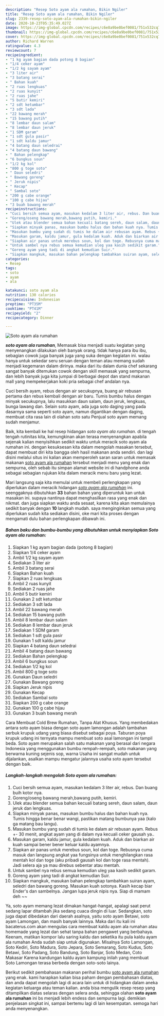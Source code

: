 ```yaml
---
description: "Resep Soto ayam ala rumahan, Bikin Ngiler"
title: "Resep Soto ayam ala rumahan, Bikin Ngiler"
slug: 2339-resep-soto-ayam-ala-rumahan-bikin-ngiler
date: 2020-10-23T05:35:49.027Z
image: https://img-global.cpcdn.com/recipes/c6e8a9be0bef0081/751x532cq70/soto-ayam-ala-rumahan-foto-resep-utama.jpg
thumbnail: https://img-global.cpcdn.com/recipes/c6e8a9be0bef0081/751x532cq70/soto-ayam-ala-rumahan-foto-resep-utama.jpg
cover: https://img-global.cpcdn.com/recipes/c6e8a9be0bef0081/751x532cq70/soto-ayam-ala-rumahan-foto-resep-utama.jpg
author: Richard Warren
ratingvalue: 4.3
reviewcount: 7
recipeingredient:
- "1 kg ayam bagian dada potong 8 bagian"
- "1/4 ceker ayam"
- "1/2 kg sayam ayam"
- "3 liter air"
- "3 batang serai"
- " Bahan kuah"
- "2 ruas lengkuas"
- "2 ruas kunyit"
- "2 ruas jahe"
- "5 butir kemiri"
- "2 sdt ketumbar"
- "3 sdt lada"
- "22 bawang merah"
- "15 bawang putih"
- "8 lembar daun salam"
- "8 lembar daun jeruk"
- "1 SDM garam"
- "1 sdt gula pasir"
- "1 sdt kaldu jamur"
- "4 batang daun seledrai"
- "4 batang daun bawang"
- " Bahan pelengkap"
- "6 bungkus soun"
- "1/2 kg kol"
- "800 g toge soto"
- " Daun seledri"
- " Bawang goreng"
- " Jeruk nipis"
- " Kecap"
- " Sambal soto"
- "200 g cabe orange"
- "100 g cabe hijau"
- "3 buah bawang merah"
recipeinstructions:
- "Cuci bersih semua ayam, masukan kedalam 3 liter air, rebus. Dan buang buih kotor nya."
- "Goreng/oseng bawang merah,bawang putih, kemiri."
- "Ulek atau blender semua bahan kecuali batang sereh, daun salam, daun jeruk dan lengkuas."
- "Siapkan minyak panas, masukan bumbu halus dan bahan kuah nya. Tumis hingga benar benar wangi, pastikan matang bumbunya yaa (kalo ga matang bau langu)."
- "Masukan bumbu yang sudah di tumis ke dalam air rebusan ayam. Rebus +- 30 menit, angkat ayam yang di dalam nya kecuali ceker gausah ya.."
- "Masukan garam, kaldu jamur, gula kedalam kuah. Aduk dan biarkan air kuah sampai bener bener keluar kaldu ayamnya."
- "Siapkan air panas untuk merebus soun, kol dan toge. Rebusnya cuma masuk dan langsung angkat yaa fungsinya untuk menghilangkan rasa mentah kol dan toge (aku pribadi gausah kol dan toge rasa mentah). Jadi selera aja ya mau direbus sebentar atau mentah."
- "Untuk sambel nya rebus semua kemudian uleg yaa kasih sedikit garam."
- "Goreng ayam yang tadi di angkat kemudian Suir."
- "Siapkan mangkuk, masukan bahan pelengkap tambahkan suiran ayam, seledri dan bawang goreng. Masukan kuah sotonya. Kasih kecap biar Ender&#39;s dan sambelnya. Jangan lupa jeruk nipis nya. Siap di mamam deh ~~"
categories:
- Resep
tags:
- soto
- ayam
- ala

katakunci: soto ayam ala 
nutrition: 130 calories
recipecuisine: Indonesian
preptime: "PT35M"
cooktime: "PT41M"
recipeyield: "2"
recipecategory: Dinner

---
```



![Soto ayam ala rumahan](https://img-global.cpcdn.com/recipes/c6e8a9be0bef0081/751x532cq70/soto-ayam-ala-rumahan-foto-resep-utama.jpg)

<b><i>soto ayam ala rumahan</i></b>, Memasak bisa menjadi suatu kegiatan yang menyenangkan dilakukan oleh banyak orang. tidak hanya para ibu ibu, sebagian cowok juga banyak juga yang suka dengan kegiatan ini. walau hanya untuk sekedar seru seruan dengan teman atau memang sudah menjadi kegemaran dalam dirinya. maka dari itu dalam dunia chef sekarang sangat banyak ditemukan cowok dengan skill memasak yang sempurna, dan lebih banyak juga kita jumpai di berbagai depot dan stand makanan mall yang mempekerjakan koki pria sebagai chef andalan nya.

Cuci bersih ayam, rebus dengan air secukupnya, buang air rebusan pertama dan rebus kembali dengan air baru. Tumis bumbu halus dengan minyak secukupnya, lalu masukkan daun salam, daun jeruk, lengkuas, bunga lawang dan. Selain soto ayam, ada juga soto daging yang pada dasarnya sama seperti soto ayam, namun digantikan dengan daging, membuat cita rasa lain di olahan soto satu Penjual soto ayam memang sudah menjamur.

Baik, kita kembali ke hal resep hidangan <i>soto ayam ala rumahan</i>. di tengah tengah rutinitas kita, kemungkinan akan terasa menyenangkan apabila sejenak kalian menyisihkan sedikit waktu untuk meracik soto ayam ala rumahan ini. dengan kesuksesan kita dalam mengolah masakan tersebut, dapat membuat diri kita bangga oleh hasil makanan anda sendiri. dan lagi disini melalui situs ini kalian akan memperoleh saran saran untuk memasak makanan <u>soto ayam ala rumahan</u> tersebut menjadi menu yang enak dan sempurna, oleh sebab itu simpan alamat website ini di handphone anda sebagai sebagian rujukan kita dalam meracik menu baru yang lezat.


Mari langsung saja kita memulai untuk membeli perlengkapan yang diperlukan dalam meracik hidangan <u><i>soto ayam ala rumahan</i></u> ini. seenggaknya dibutuhkan <b>33</b> bahan bahan yang diperuntuk kan untuk masakan ini. supaya nantinya dapat menghasilkan rasa yang enak dan nikmat. dan juga siapkan waktu anda sesaat, karena kita akan memulainya sedikit banyak dengan <b>10</b> langkah mudah. saya menginginkan semua yang diperlukan sudah kita sediakan disini, oke mari kita proses dengan mengamati dulu bahan perlengkapan dibawah ini.

<!--inarticleads1-->

##### Bahan baku dan bumbu-bumbu yang dibutuhkan untuk menyiapkan Soto ayam ala rumahan:

1. Siapkan 1 kg ayam bagian dada (potong 8 bagian)
1. Siapkan 1/4 ceker ayam
1. Ambil 1/2 kg sayam ayam
1. Sediakan 3 liter air
1. Ambil 3 batang serai
1. Siapkan  Bahan kuah
1. Siapkan 2 ruas lengkuas
1. Ambil 2 ruas kunyit
1. Sediakan 2 ruas jahe
1. Ambil 5 butir kemiri
1. Gunakan 2 sdt ketumbar
1. Sediakan 3 sdt lada
1. Ambil 22 bawang merah
1. Sediakan 15 bawang putih
1. Ambil 8 lembar daun salam
1. Sediakan 8 lembar daun jeruk
1. Sediakan 1 SDM garam
1. Sediakan 1 sdt gula pasir
1. Gunakan 1 sdt kaldu jamur
1. Siapkan 4 batang daun seledrai
1. Ambil 4 batang daun bawang
1. Sediakan  Bahan pelengkap
1. Ambil 6 bungkus soun
1. Sediakan 1/2 kg kol
1. Ambil 800 g toge soto
1. Gunakan  Daun seledri
1. Gunakan  Bawang goreng
1. Siapkan  Jeruk nipis
1. Gunakan  Kecap
1. Sediakan  Sambal soto
1. Siapkan 200 g cabe orange
1. Gunakan 100 g cabe hijau
1. Gunakan 3 buah bawang merah


Cara Membuat Cold Brew Rumahan, Tanpa Alat Khusus. Yang membedakan antara soto ayam biasa dengan soto ayam lamongan adalah tambahan serbuk krupuk udang yang biasa disebut sebagai poya. Taburan poya krupuk udang ini ternyata mampu membuat soto asal lamongan ini tampil beda. Soto ayam merupakan salah satu makanan yang berasal dari negara Indonesia yang menggunakan bumbu rempah-rempah, soto makanan yang berwarna kuning sejenis sop, warna Usaha ini sangat mudah untuk dijalankan, asalkan mampu mengatur jalannya usaha soto ayam tersebut dengan baik. 

<!--inarticleads2-->

##### Langkah-langkah mengolah Soto ayam ala rumahan:

1. Cuci bersih semua ayam, masukan kedalam 3 liter air, rebus. Dan buang buih kotor nya.
1. Goreng/oseng bawang merah,bawang putih, kemiri.
1. Ulek atau blender semua bahan kecuali batang sereh, daun salam, daun jeruk dan lengkuas.
1. Siapkan minyak panas, masukan bumbu halus dan bahan kuah nya. Tumis hingga benar benar wangi, pastikan matang bumbunya yaa (kalo ga matang bau langu).
1. Masukan bumbu yang sudah di tumis ke dalam air rebusan ayam. Rebus +- 30 menit, angkat ayam yang di dalam nya kecuali ceker gausah ya..
1. Masukan garam, kaldu jamur, gula kedalam kuah. Aduk dan biarkan air kuah sampai bener bener keluar kaldu ayamnya.
1. Siapkan air panas untuk merebus soun, kol dan toge. Rebusnya cuma masuk dan langsung angkat yaa fungsinya untuk menghilangkan rasa mentah kol dan toge (aku pribadi gausah kol dan toge rasa mentah). Jadi selera aja ya mau direbus sebentar atau mentah.
1. Untuk sambel nya rebus semua kemudian uleg yaa kasih sedikit garam.
1. Goreng ayam yang tadi di angkat kemudian Suir.
1. Siapkan mangkuk, masukan bahan pelengkap tambahkan suiran ayam, seledri dan bawang goreng. Masukan kuah sotonya. Kasih kecap biar Ender&#39;s dan sambelnya. Jangan lupa jeruk nipis nya. Siap di mamam deh ~~


Ya, soto ayam memang lezat dimakan hangat-hangat, apalagi saat perut sedang lapar ditambah jika sedang cuaca dingin di luar. Sedangkan, soto juga dapat dibedakan dari daerah asalnya, yaitu soto ayam Betawi, soto ayam Lamongan, dan masih banyak lainnya. Maka dari itu kali ini bacaterus.com akan mengulas cara membuat kaldu ayam ala rumahan atau homemade yang lezat dan sehat tanpa bahan pengawet yang berbahaya. Keenam, matikan kompor lalu saring kaldu dan seketika itu pula kaldu ayam ala rumahan Anda sudah siap untuk digunakan. Misalnya Soto Lamongan, Soto Kediri, Soto Madura, Soto Jepara, Soto Semarang, Soto Kudus, Soto Betawi, Soto Padang, Soto Bandung, Soto Banjar, Soto Medan, Coto Makasar Karena kandungan kaldu ayam kampung inilah yang membuat Soto Lamongan terasa berbeda dengan soto-soto lainya. 

Berikut sedikit pembahasan makanan perihal bumbu <u>soto ayam ala rumahan</u> yang enak. kami harapkan kalian bisa paham dengan pembahasan diatas, dan anda dapat mengolah lagi di acara lain untuk di hidangkan dalam aneka kegiatan keluarga atau teman kalian. anda bisa mengulik resep resep yang ditampilkan diatas selaras dengan selera anda, sehingga olahan <b>soto ayam ala rumahan</b> ini bs menjadi lebih endess dan sempurna lagi. demikian penjelasan singkat ini, sampai bertemu lagi di lain kesempatan. semoga hari anda menyenangkan.
